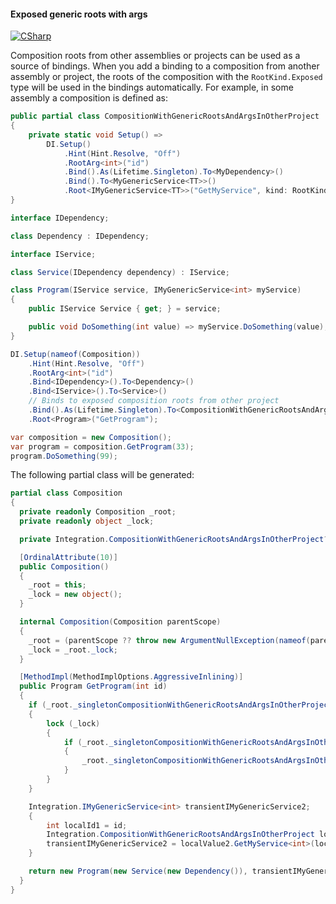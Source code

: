 #### Exposed generic roots with args

[![CSharp](https://img.shields.io/badge/C%23-code-blue.svg)](../tests/Pure.DI.UsageTests/Advanced/ExposedGenericRootsWithArgsScenario.cs)

Composition roots from other assemblies or projects can be used as a source of bindings. When you add a binding to a composition from another assembly or project, the roots of the composition with the `RootKind.Exposed` type will be used in the bindings automatically. For example, in some assembly a composition is defined as:
```c#
public partial class CompositionWithGenericRootsAndArgsInOtherProject
{
    private static void Setup() =>
        DI.Setup()
            .Hint(Hint.Resolve, "Off")
            .RootArg<int>("id")
            .Bind().As(Lifetime.Singleton).To<MyDependency>()
            .Bind().To<MyGenericService<TT>>()
            .Root<IMyGenericService<TT>>("GetMyService", kind: RootKinds.Exposed);
}
```


```c#
interface IDependency;

class Dependency : IDependency;

interface IService;

class Service(IDependency dependency) : IService;

class Program(IService service, IMyGenericService<int> myService)
{
    public IService Service { get; } = service;

    public void DoSomething(int value) => myService.DoSomething(value);
}

DI.Setup(nameof(Composition))
    .Hint(Hint.Resolve, "Off")
    .RootArg<int>("id")
    .Bind<IDependency>().To<Dependency>()
    .Bind<IService>().To<Service>()
    // Binds to exposed composition roots from other project
    .Bind().As(Lifetime.Singleton).To<CompositionWithGenericRootsAndArgsInOtherProject>()
    .Root<Program>("GetProgram");

var composition = new Composition();
var program = composition.GetProgram(33);
program.DoSomething(99);
```

The following partial class will be generated:

```c#
partial class Composition
{
  private readonly Composition _root;
  private readonly object _lock;

  private Integration.CompositionWithGenericRootsAndArgsInOtherProject? _singletonCompositionWithGenericRootsAndArgsInOtherProject42;

  [OrdinalAttribute(10)]
  public Composition()
  {
    _root = this;
    _lock = new object();
  }

  internal Composition(Composition parentScope)
  {
    _root = (parentScope ?? throw new ArgumentNullException(nameof(parentScope)))._root;
    _lock = _root._lock;
  }

  [MethodImpl(MethodImplOptions.AggressiveInlining)]
  public Program GetProgram(int id)
  {
    if (_root._singletonCompositionWithGenericRootsAndArgsInOtherProject42 == null)
    {
        lock (_lock)
        {
            if (_root._singletonCompositionWithGenericRootsAndArgsInOtherProject42 == null)
            {
                _root._singletonCompositionWithGenericRootsAndArgsInOtherProject42 = new Integration.CompositionWithGenericRootsAndArgsInOtherProject();
            }
        }
    }

    Integration.IMyGenericService<int> transientIMyGenericService2;
    {
        int localId1 = id;
        Integration.CompositionWithGenericRootsAndArgsInOtherProject localValue2 = _root._singletonCompositionWithGenericRootsAndArgsInOtherProject42!;
        transientIMyGenericService2 = localValue2.GetMyService<int>(localId1);
    }

    return new Program(new Service(new Dependency()), transientIMyGenericService2);
  }
}
```


